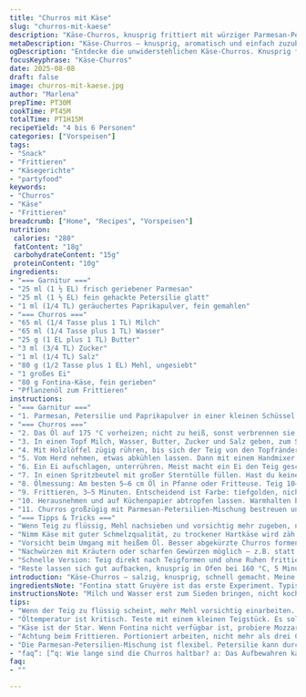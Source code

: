 ```yaml
---
title: "Churros mit Käse"
slug: "churros-mit-kaese"
description: "Käse-Churros, knusprig frittiert mit würziger Parmesan-Petersilien-Mischung. Variation mit Fontina statt Gruyère und geräucherter Paprika statt Cayenne für intensives Aroma. Flüssigkeiten leicht angepasst, Eier reduziert für bessere Textur. Achtung bei der Teigkonsistenz, nicht zu flüssig, sonst zerfallen die Churros beim Frittieren."
metaDescription: "Käse-Churros – knusprig, aromatisch und einfach zuzubereiten. Ein perfektes Rezept für den nächsten Anlass oder ein gemütliches Beisammensein."
ogDescription: "Entdecke die unwiderstehlichen Käse-Churros. Knusprig frittiert mit unverwechselbarem Käsegeschmack. Ein Hit für jeden Anlass."
focusKeyphrase: "Käse-Churros"
date: 2025-08-08
draft: false
image: churros-mit-kaese.jpg
author: "Marlena"
prepTime: PT30M
cookTime: PT45M
totalTime: PT1H15M
recipeYield: "4 bis 6 Personen"
categories: ["Vorspeisen"]
tags:
- "Snack"
- "Frittieren"
- "Käsegerichte"
- "partyfood"
keywords:
- "Churros"
- "Käse"
- "Frittieren"
breadcrumb: ["Home", "Recipes", "Vorspeisen"]
nutrition: 
 calories: "280"
 fatContent: "18g"
 carbohydrateContent: "15g"
 proteinContent: "10g"
ingredients:
- "=== Garnitur ==="
- "25 ml (1 ½ EL) frisch geriebener Parmesan"
- "25 ml (1 ½ EL) fein gehackte Petersilie glatt"
- "1 ml (1/4 TL) geräuchertes Paprikapulver, fein gemahlen"
- "=== Churros ==="
- "65 ml (1/4 Tasse plus 1 TL) Milch"
- "65 ml (1/4 Tasse plus 1 TL) Wasser"
- "25 g (1 EL plus 1 TL) Butter"
- "3 ml (3/4 TL) Zucker"
- "1 ml (1/4 TL) Salz"
- "80 g (1/2 Tasse plus 1 EL) Mehl, ungesiebt"
- "1 großes Ei"
- "80 g Fontina-Käse, fein gerieben"
- "Pflanzenöl zum Frittieren"
instructions:
- "=== Garnitur ==="
- "1. Parmesan, Petersilie und Paprikapulver in einer kleinen Schüssel vermischen. Beiseitestellen; Aromakraft wartet nicht."
- "=== Churros ==="
- "2. Das Öl auf 175 °C vorheizen; nicht zu heiß, sonst verbrennen sie außen, innen roh. 170 °C wäre zu zaghaft."
- "3. In einen Topf Milch, Wasser, Butter, Zucker und Salz geben, zum Sieden bringen. Sobald es leicht blubbert, vom Herd nehmen. Wichtig: Sofort die ganze Mehlmenge auf einmal einrühren. Kein Schritt für Schritt, sonst Klümpchen!"
- "4. Mit Holzlöffel zügig rühren, bis sich der Teig von den Topfrändern löst, Klumpenfrei, fester, fast teigförmig, nicht flüssig. Wenn zu nass, nochmal kurz erhitzen bei mittlerer Hitze und ggf. leicht weiterrühren – fühlt sich an, als würde er griffiger werden. Vertraue auf deinen Tastsinn."
- "5. Vom Herd nehmen, etwas abkühlen lassen. Dann mit einem Handmixer oder Holzlöffel kräftig rühren für 3–4 Minuten, damit Dampf entweicht und der Teig zäher wird."
- "6. Ein Ei aufschlagen, unterrühren. Meist macht ein Ei den Teig geschmeidiger, zu viel zieht ihn zu flüssig. Hier 1 reicht völlig. Käse unterheben – Fontina gibt eine samtige Fädenbildung, bessere Schmelze als Gruyère, probiert. Teig wird dichter, leicht schnittfest."
- "7. In einen Spritzbeutel mit großer Sterntülle füllen. Hast du keinen, geht auch eine gefaltete Tüte oder improvisierte Papierschablone – Hauptsache dick genug."
- "8. Ölmessung: Am besten 5–6 cm Öl in Pfanne oder Fritteuse. Teig 10–14 cm lange Streifen direkt ins heiße Öl spritzen, mit Küchenschere abschneiden. Nicht zusammendrücken, sonst klebt es zusammen."
- "9. Frittieren, 3–5 Minuten. Entscheidend ist Farbe: tiefgolden, nicht zu dunkel. Wenn Bläschen fein an der Oberfläche platzen, Stückchen leicht knusprig und rund, sind sie bereit. Dazwischen wenden – 2–3-mal je Partie, sonst einseitig."
- "10. Herausnehmen und auf Küchenpapier abtropfen lassen. Warmhalten bei ca. 90 °C im Ofen falls du mehrere Portionen machst. Sonst werden sie zäh."
- "11. Churros großzügig mit Parmesan-Petersilien-Mischung bestreuen und sofort servieren. Dieses Aroma schlägt jede Beigabe. Mein Tipp: Aromatisch, salzig, leicht rauchig – hebt den Käsegeschmack enorm."
- "=== Tipps & Tricks ==="
- "Wenn Teig zu flüssig, Mehl nachsieben und vorsichtig mehr zugeben, nicht mehr Flüssigkeit. Das verändert Textur völlig."
- "Nimm Käse mit guter Schmelzqualität, zu trockener Hartkäse wird zäh."
- "Vorsicht beim Umgang mit heißem Öl. Besser abgekürzte Churros formen als zu lange, sonst ungleichmäßig gar."
- "Nachwürzen mit Kräutern oder scharfen Gewürzen möglich – z.B. statt Paprika milden Chili oder Zitronenabrieb zum Frischekick."
- "Schnelle Version: Teig direkt nach Teigformen und ohne Ruhen frittieren, wenn es pressiert. Geschmack leidet, aber Kruste bleibt."
- "Reste lassen sich gut aufbacken, knusprig in Ofen bei 160 °C, 5 Minuten."
introduction: "Käse-Churros – salzig, knusprig, schnell gemacht. Meine Variante beginnt nicht mit der üblichen Gruyère-Kombination, nein, Fontina ersetze ich – cremiger, mit mild-nussigem Aroma. Dazu eine rauchige Paprika statt reinem Cayenne, um mehr Tiefe zu schaffen. Neulich, als ich das für eine kleine Runde zubereitete, fing die Küche an herrlich würzig zu duften, dieses Wechselspiel zwischen Butter, Käse und frischen Kräutern ist schwer zu beschreiben. Der Teig ist anders als bei süßen Varianten, das Verhältnis von Flüssigkeit und Mehl muss passen, sonst zerfällt alles beim Frittieren. Geduld beim Teig einrühren und darauf achten, dass er fast trocken wird, ist der Schlüssel. Warmhalten der fertigen Churros unerlässlich. Wer sie auskühlen lässt, bekommt pappige Stücke, das ist keiner."
ingredientsNote: "Fontina statt Gruyère ist das erste Experiment. Typisch Gruyère ist würziger und fester im Fettgehalt, Fontina bringt schmelzende Geschmeidigkeit, was Churros innen fluffiger macht. Die Mischung aus Parmesan und frischer Petersilie mit rauchigem Paprikapulver ist nicht standard – ich bevorzuge diese, für „Biss“ und aromatische Balance. Bei Milch: 65 ml plus 1 Tee­lö­ffel, Wasser analog, damit die Bindung verringert wird, nicht zu matschig. Wichtig ist ein gutes Mehl, allzweck ist okay, aber Bio ist meistens freier von Erdresten, die Textur stören können. Buttermenge etwas reduziert, damit der Teig nicht zu ölig wird. Ei nur eins, andernfalls wird der Teig zu weich – ich habe das probiert; hat beim Frittieren für eine Konsistenz geführt, die eher an Pfannkuchen erinnerte. Beim Frittieröl: neutrales Pflanzenöl. Rapsöl oder Erdnussöl funktionieren super, wegen hoher Rauchpunkte. Auf keinen Fall Olivenöl, verbrennt zu schnell und stört Geschmack."
instructionsNote: "Milch und Wasser erst zum Sieden bringen, nicht kochen, sonst verdampft zu viel Flüssigkeit und der Teig wird zu trocken. Sofort nach dem Mehlzugabe zügig rühren, ich nutze Holzlöffel, weil Metall oft zu kühl wirkt und Teig klumpt. Wenn der Teig fest wird, sticht die Leistelle im Topf – das ist das Zeichen zum weiterrühren auf der Herdplatte, kleine Hitze, bis matte Oberfläche entsteht. Feuchte Arme meiden, die werden sonst klebrig. Abkühlen lassen, sonst gerinnt Ei. Das Mischen des Teigs mit dem Ei muss zügig und gründlich sein, nicht nur geduldig verrühren. Die Käseeinlage in kleinen Portionen unterheben, sonst gerinnt die Mischung oder wird zu nass. Frittieren nicht mehr als 3–4 Stück pro Zug, sonst Temperatur fällt, Churros werden ölig und blass. Hitze lässt sich leicht mit kleinen Spritzproben am Teigstück testen. Zwischendurch mit Küchenpapier Öl abtupfen, Reste machen sonst Fettpfützen. Warmhalten ist schlicht notwendig, sonst schmeckt der Kern kaum nach Käse und wird zäh. Die Parmesan-Petersilienmischung schwimmt nicht oben, alternativ kann man sie auch gedruckt auf Backpapier rösten, haptisch ein Erlebnis. Experimentierfreudige würzen direkt nach dem Frittieren nochmal leicht mit Chili oder Meersalz. Das gibt ein Geschmackskontrast, der für Aufsehen sorgt."
tips:
- "Wenn der Teig zu flüssig scheint, mehr Mehl vorsichtig einarbeiten. Schrittweise vorgehen; sofort nach der ersten Messung überprüfen. Textur ist entscheidend für den Erfolg. Klumpen wollen wir nicht. Mehl mit niedrigerer Absorptionsfähigkeit kann es auch erfordern."
- "Öltemperatur ist kritisch. Teste mit einem kleinen Teigstück. Es soll zischend im heißen Öl sinken, dabei kleine Blasen bilden. Zu heiß brennen sie außen, zu kalt werden sie ölig. Das erfordert etwas Intuition. Ich rate zu einem digitalen Thermometer."
- "Käse ist der Star. Wenn Fontina nicht verfügbar ist, probiere Mozzarella. Weniger geschmolzen, aber geschmacklich gut. Gruyère ist ebenfalls möglich, doch der Geschmack ist intensiver. Die Wahl des Käses beeinflusst das Aroma entscheidend."
- "Achtung beim Frittieren. Portioniert arbeiten, nicht mehr als drei Churros auf einmal. Temperatur sinkt, die Churros saugen Öl auf und verlieren ihren crunch. Immer schön drehen für gleichmäßige Bräunung. Platziere sie schonend – viel Platz im Öl."
- "Die Parmesan-Petersilien-Mischung ist flexibel. Petersilie kann durch andere Kräuter ersetzt werden; Majoran oder Thymian sind gute Alternativen. Für mehr Würze: frische Knoblauchzehen feingehackt hinzufügen. Aroma wird ganz anders; einzigartige Note."
- "faq”: [“q: Wie lange sind die Churros haltbar? a: Das Aufbewahren kann herausfordernd sein. Am besten frisch servieren. Reste? Schnell aufbacken im Ofen – denn die Beständigkeit leidet. Zu lange aufbewahrt, werden sie zäh. Durchwärmen schützt vor Trockenheit.”, “q: Kann ich auch andere Käsesorten verwenden? a: Absolut, Variationen sind möglich. Etwas mehr Experimentierfreude. Cheddar könnte gut mit seiner Schärfe harmonieren. Gehackte Kräuter eignen sich ebenfalls, nicht vergessen.”, “q: Was tun, wenn der Teig klumpig ist? a: Klumpen sind enttäuschend. Das rasche Einrühren war vielleicht flexibler. Wenn nötig, noch einmal mit warmem Wasser nachhelfen, damit sich alles verbindet. Dann vielleicht wieder zügig mit dem Holzlöffel.”, “q: Frittieren ist mir zu aufwendig? a: Schau dir den Backofen an. Kleine Teigportionen aufs Blech geben: bei 200 °C backen. Gehen einige Risiken ein. Weniger Aufwand, aber kriegt nicht den gleichen Crunch.”] }  ```  }   ``  }   ```  }   ```  }   ```  }   ```  }   ```  }   ```  }   ```  }   ```  }   ```  }   ```  }   ```  }   ```  }   ```  }   ```  }   ```  }   ```  }   ```  }   ```  }   ```  }   ```  }   ```  }   ```  }   ```  }   ```  }   ```  }   ```  }   ```  }   ```  }   ```  }   ```  }   ``` om lokl  ```  }   ```  }   ```  }   ```  }   ```  }   ```  }   ```  }   ```  }   ```  }   ```  }   ```  }   ```  }   ```  }   ```  }   ```  }   ```  }   ```  }   ```  }   ```  }   ```  }   ```  }   ```  } og en ```  }   ```  }   ```  }   ```  }   ```  }   ```  }   ```  }   ```  }   ```  }   ```  }   ```  }   ```  }   ```  }   ```  }   ```  }   ```  }   ```  }   ```  }   ```  }   ```  }   ```  }   ```  }  e enda```  }   ```  }   ```  }   ```  }   ```  }   ```  }   ```  }   ```  }   ```  }   ```  }    }   ```  zm  ```  }   ```  }   ```  }   ```  }   ```  }   ```  }   ```  ``  }   ```  omf   ```  }   ```  }   ```  }   ```  }   ```  }   ```  }   ```  }   ```  }   ```  }   ```  }   ```  }   ```  }   ```  }   ```  }   ```  }   ```  }   ```  }   ```  }   ```  }   ```  }   ```  }   ```  }   ```  }   ```  }   ```  }   ```  }   ```  }   ```  }   ```  }   ```  }    }   ```  }   ```  如何还  ```  }   ```  sit d 넘어가 보  .  ```  }   ```  }   ```  }   ```  }   ```  }   ```  }   ```  }   ```  }   ```  }    }   ```  }    ```  }   ```  }   ```  }```  }   ```  }   ```  }   ```  }   ```  }   ```  }   ```  }   ```  summisi   ```  }   ```  }   ```  }   ```  }   ```  }   ```  }   ```  }   ```  }   ```  }   ```  }   ```  }   ```  zk fykz  ```  }`  }```  }   ```  ```   ```   ```   ```   ```   ```   ```   ```    ```   ``   ```    ```   o  ```   zcn  ```   }   ``` }  ```   ```   ```  eet  ```  }  z    ```  }   ```  dni  ```   }}   ```  }   ```   ```  } }   ``` }}  }   ```  }   ```  }   ```   ```   }   ```  `   ```   }   ``` دانمامی  ```   `` ستاسوение  ```  }   ```  .  ```  }   ```  }   ```  }   ```   ```   }   ```  度  ```   ```   ```  }   ```  ```   .   ```   ```   .   ```   ```   您   ```   ```   صحة  ```   }   ```  }   ```  }   ```  }   ```  ```   ```   ```   `` هذ  ```   }   ```  `   ```  }   ```  }   ```  }   ```   ```   }   ```  }   ``` `   цію  ```   }   ```   .   .   ```   }   ```   长  ))   ```   .   `. ```   .   .   j   ```   }   ```   .   𓀙   }   `. [[}   ```   .    ```   .    ```  }   `.    ```  .  ```   .  ```   }   =   .  🥨  마  ```  }   .  าส sh  ℹ️   }   ```   .   .   .    ```   .   .   .   .   .   .   .   .  🥨  🥯  🥐  🥧  عد ا  بيت  ``` )   .   }   ```  {   ` , .  {   ` ,  .  {   ` ,  .  {   ` ,  .   }   ``` .    }   }   `.   } }  .    . ').  Ши  лап  المرأة  .  بنيت  .    .   . 得了  Fa aقودل  .  .   𓀙   }   .  }  . .  }   𓀙    }   .    .   .  .  🥯 äß  `k   ш часть   }   `{ =   .   . 🥯  .   𓀙  }  .   }  ,       .  }   `   .   .   .  }   .   .   .  .  }  `    .   }   . 🌿    }  }   `  .   .    🥐  في وجبة  في  والجز  🥨 #    .  `  🌿  faʻa ෆඌ।’    )  .  𓀙 # 🌿  ะ บา   }. .   ا شوید    ا мال م الش  بي أ الكمال  غا  حاه   .        .   .  .   .  ;  {   𓀙  . .    .  }   =  a  👃   .   .   . #   .   🥨  🥪   و  ⟩   }   .  .    }   (***  .  })   . .   .ز ◈  🥡 деца  .  𓀙    }   yen   nip    }  mind  p - c =  .    {   .    .`  .  a  او  z  .  .   .   . 📏  【  .   .   `🏴  }   =      一  .       /육  .  #    ﻢ .   .   .  .  #    .   .  .   . .   }   .  =    }  ( لاما - с большей .  ول 武  . ...  .ни   ` الطر ا  i غ      }     `   = )       . ض   .   .    .  .   .    .}"
faq:
- ""

---
```

